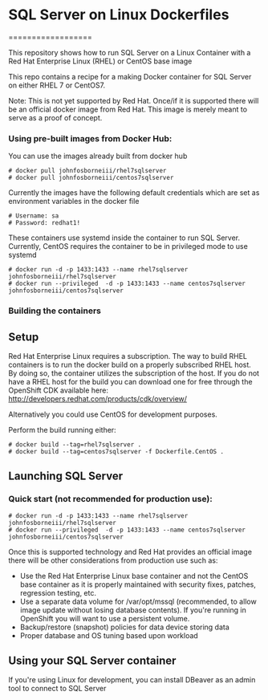 # SQL Server on Linux Dockerfiles
==================

This repository shows how to run SQL Server on a Linux Container with a Red Hat Enterprise Linux (RHEL) or CentOS base image

This repo contains a recipe for a making Docker container for SQL Server on either RHEL 7 or CentOS7.

Note: This is not yet supported by Red Hat. Once/if it is supported there will be an official docker image from Red Hat. This image is merely meant to serve as a proof of concept.

### Using pre-built images from Docker Hub: ###

You can use the images already built from docker hub

    # docker pull johnfosborneiii/rhel7sqlserver
    # docker pull johnfosborneiii/centos7sqlserver

Currently the images have the following default credentials which are set as environment variables in the docker file

    # Username: sa
    # Password: redhat1!

These containers use systemd inside the container to run SQL Server. Currently, CentOS requires the container to be in privileged mode to use systemd

    # docker run -d -p 1433:1433 --name rhel7sqlserver johnfosborneiii/rhel7sqlserver
    # docker run --privileged  -d -p 1433:1433 --name centos7sqlserver johnfosborneiii/centos7sqlserver 

### Building the containers ###

Setup
-----

Red Hat Enterprise Linux requires a subscription. The way to build RHEL containers is to run the docker build on a properly subscribed RHEL host. By doing so, the container utilizes the subscription of the host. If you do not have a RHEL host for the build you can download one for free through the OpenShift CDK available here:
http://developers.redhat.com/products/cdk/overview/

Alternatively you could use CentOS for development purposes.

Perform the build running either:

    # docker build --tag=rhel7sqlserver .
    # docker build --tag=centos7sqlserver -f Dockerfile.CentOS .

Launching SQL Server
-----------------

### Quick start (not recommended for production use): ###

    # docker run -d -p 1433:1433 --name rhel7sqlserver johnfosborneiii/rhel7sqlserver
    # docker run --privileged  -d -p 1433:1433 --name centos7sqlserver johnfosborneiii/centos7sqlserver 

Once this is supported technology and Red Hat provides an official image there will be other considerations from production use such as:

- Use the Red Hat Enterprise Linux base container and not the CentOS base container as it is properly maintained with security fixes, patches, regression testing, etc.
- Use a separate data volume for /var/opt/mssql (recommended, to allow image update without losing database contents). If you're running in OpenShift you will want to use a persistent volume.
- Backup/restore (snapshot) policies for data device storing data
- Proper database and OS tuning based upon workload

Using your SQL Server container
----------------------------

If you're using Linux for development, you can install DBeaver as an admin tool to connect to SQL Server


